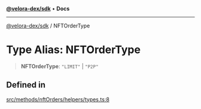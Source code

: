[**@velora-dex/sdk**](../README.md) • **Docs**

***

[@velora-dex/sdk](../globals.md) / NFTOrderType

# Type Alias: NFTOrderType

> **NFTOrderType**: `"LIMIT"` \| `"P2P"`

## Defined in

[src/methods/nftOrders/helpers/types.ts:8](https://github.com/paraswap/paraswap-sdk/blob/master/src/methods/nftOrders/helpers/types.ts#L8)
